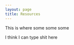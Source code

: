 ```yaml
---
layout: page
title: Resources
---
```


<p class="message">This is where some some some
</p>

I think I can type shit here
